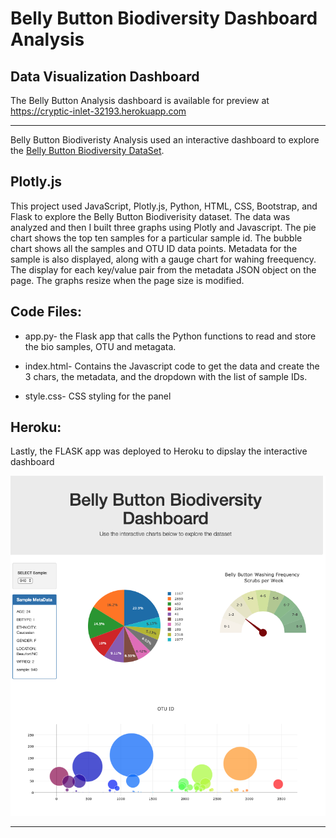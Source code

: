 #  Belly Button Biodiversity Dashboard Analysis
## Data Visualization Dashboard
The Belly Button Analysis dashboard is available for preview at https://cryptic-inlet-32193.herokuapp.com
_________________

Belly Button Biodiveristy Analysis used an interactive dashboard to explore the  [Belly Button Biodiversity DataSet](http://robdunnlab.com/projects/belly-button-biodiversity/).

## Plotly.js
This project used JavaScript, Plotly.js, Python, HTML, CSS, Bootstrap, and Flask to explore the Belly Button Biodiverisity dataset. The data was analyzed and then I built three graphs using Plotly and Javascript. The pie chart shows the top ten samples for a particular sample id. The bubble chart shows all the samples and OTU ID data points. Metadata for the sample is also displayed, along with a gauge chart for wahing freequency. The display for each key/value pair from the metadata JSON object on the page. The graphs resize when the page size is modified. 
## Code Files:
* app.py- the Flask app that calls the Python functions to read and store the bio samples, OTU and metagata.

* index.html- Contains the Javascript code to get the data and create the 3 chars, the metadata, and the dropdown with the list of sample IDs.

* style.css- CSS styling for the panel 

## Heroku:
Lastly, the FLASK app was deployed to Heroku to dipslay the interactive dashboard

  ![PIE Chart](Images/BellyButton.png)





- - -


